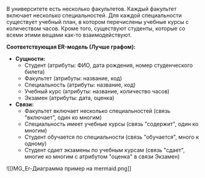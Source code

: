 В университете есть несколько факультетов. Каждый факультет включает несколько специальностей. Для каждой специальности существует учебный план, в котором перечислены учебные курсы с количеством часов. Кроме того, существуют студенты, которые со всеми этими вещами как-то взаимодействуют.

**Соответствующая ER-модель (Лучше графом):**
- **Сущности:**
    - Студент (атрибуты: ФИО, дата рождения, номер студенческого билета)
    - Факультет (атрибуты: название, код)
    - Специальность (атрибуты: название, код)
    - Учебный курс (атрибуты: название, количество часов)
    - Экзамен (атрибуты: дата, оценка)
- **Связи:**
    - Факультет включает несколько специальностей (связь "включает", один ко многим)
    - Специальность имеет учебные курсы (связь "содержит", один ко многим)
    - Студент обучается по специальности (связь "обучается", много к одному)
    - Студент сдает экзамены по учебным курсам (связь "сдает", многие ко многим с атрибутом "оценка" в связи Экзамен)

![[IMG_Er-Диаграмма пример на mermaid.png]]